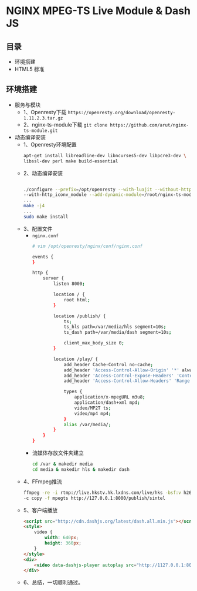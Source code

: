 # NGINX MPEG-TS Live Module & Dash JS
## 目录
+   环境搭建   
+   HTML5 标准
## 环境搭建
+   服务与模块
    +   1、Openresty下载 `https://openresty.org/download/openresty-1.11.2.3.tar.gz`   
    +   2、nginx-ts-module下载 `git clone https://github.com/arut/nginx-ts-module.git`
+   动态编译安装
    +   1、Openresty环境配置
        ```bash
        apt-get install libreadline-dev libncurses5-dev libpcre3-dev \
        libssl-dev perl make build-essential
        ```
    +   2、动态编译安装
        ```bash
        
        ./configure --prefix=/opt/openresty --with-luajit --without-http_redis2_module \
        --with-http_iconv_module --add-dynamic-module=/root/nginx-ts-module
        ...
        make -j4
        ...
        sudo make install
        ```  
    +   3、配置文件
        +   `nginx.conf`
            ```bash
            # vim /opt/openresty/nginx/conf/nginx.conf
            
            events {
            }
            
            http {
                server {
                    listen 8000;
            
                    location / {
                        root html;
                    }
            
                    location /publish/ {
                        ts;
                        ts_hls path=/var/media/hls segment=10s;
                        ts_dash path=/var/media/dash segment=10s;
            
                        client_max_body_size 0;
                    }
            
                    location /play/ {
                        add_header Cache-Control no-cache;
                        add_header 'Access-Control-Allow-Origin' '*' always;
                        add_header 'Access-Control-Expose-Headers' 'Content-Length,Content-Range';
                        add_header 'Access-Control-Allow-Headers' 'Range';
            
                        types {
                            application/x-mpegURL m3u8;
                            application/dash+xml mpd;
                            video/MP2T ts;
                            video/mp4 mp4;
                        }
                        alias /var/media/;
                    }
                }
            }
            ```
        +   流媒体存放文件夹建立
            ```bash
            cd /var & makedir media
            cd media & makedir hls & makedir dash
            ``` 
    +   4、FFmpeg推流
        ```bash
        ffmpeg -re -i rtmp://live.hkstv.hk.lxdns.com/live/hks -bsf:v h264_mp4toannexb \
        -c copy -f mpegts http://127.0.0.1:8000/publish/sintel
        ```
    +   5、客户端播放
        ```html
        <script src="http://cdn.dashjs.org/latest/dash.all.min.js"></script>
        <style>
            video {
                width: 640px;
                height: 360px;
            }
        </style>
        <div>
            <video data-dashjs-player autoplay src="http://1127.0.0.1:8000/play/dash/sintel/index.mpd" controls></video>
        </div>
        ```
    +   6、总结，一切顺利通过。    
        
        